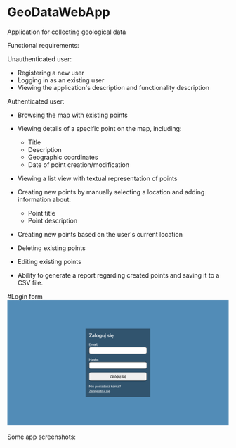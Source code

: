# GeoDataWebApp
Application for collecting geological data

Functional requirements:

Unauthenticated user:

- Registering a new user
- Logging in as an existing user
- Viewing the application's description and functionality description


Authenticated user:


- Browsing the map with existing points
- Viewing details of a specific point on the map, including:

  - Title
  - Description
  - Geographic coordinates
  - Date of point creation/modification

- Viewing a list view with textual representation of points
- Creating new points by manually selecting a location and adding information about:

  - Point title
  - Point description

- Creating new points based on the user's current location
- Deleting existing points
- Editing existing points
- Ability to generate a report regarding created points and saving it to a CSV file.

#Login form
![Login!](https://github.com/ZabinskiMichal/GeoDataWebApp/blob/master/screenshots/Zrzut%20ekranu%202023-07-31%20o%2012.57.09.png)



Some app screenshots: 

